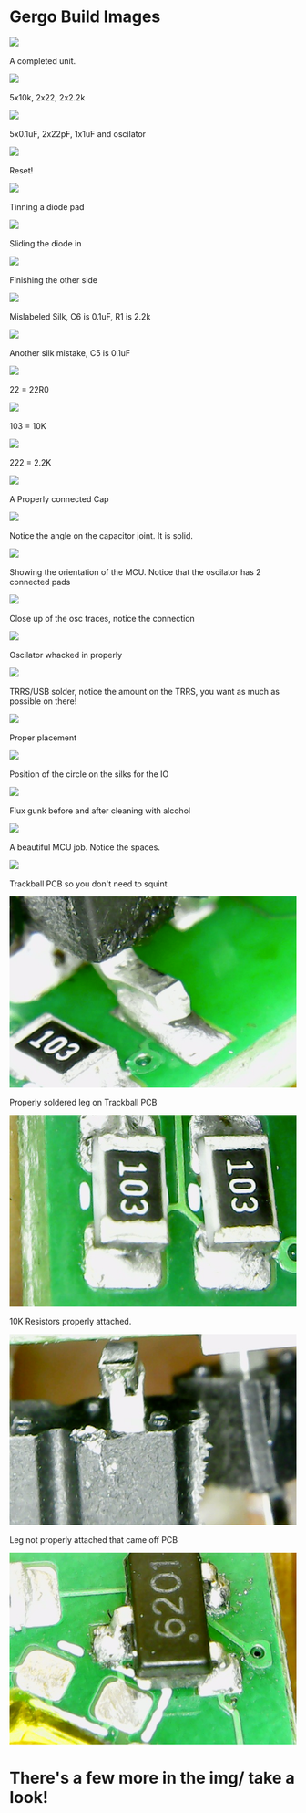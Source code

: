 # Gergo Build Images

![](img/1.png)

A completed unit.

![](img/6.png)

5x10k, 2x22, 2x2.2k

![](img/8.png)

5x0.1uF, 2x22pF, 1x1uF and oscilator

![](img/9.png)

Reset!

![](img/10.png)

Tinning a diode pad

![](img/11.png)

Sliding the diode in

![](img/12.png)

Finishing the other side

![](img/17.png)

Mislabeled Silk, C6 is 0.1uF, R1 is 2.2k

![](img/18.png)

Another silk mistake, C5 is 0.1uF

![](img/20.png)

22 = 22R0

![](img/21.png)

103 = 10K

![](img/23.png)

222 = 2.2K

![](img/13.png)

A Properly connected Cap

![](img/14.png)

Notice the angle on the capacitor joint. It is solid.

![](img/2.png)

Showing the orientation of the MCU. Notice that the oscilator has 2 connected pads

![](img/15.png)

Close up of the osc traces, notice the connection

![](img/25.png)

Oscilator whacked in properly

![](img/3.png)

TRRS/USB solder, notice the amount on the TRRS, you want as much as possible on there!

![](img/24.png)

Proper placement

![](img/26.png)

Position of the circle on the silks for the IO

![](img/29.png)

Flux gunk before and after cleaning with alcohol

![](img/31.png)

A beautiful MCU job. Notice the spaces.

![](img/36.png)

Trackball PCB so you don't need to squint

![](img/37.png)

Properly soldered leg on Trackball PCB

![](img/38.png)

10K Resistors properly attached.

![](img/39.png)

Leg not properly attached that came off PCB
 
![](img/40.png)


# There's a few more in the img/ take a look!
